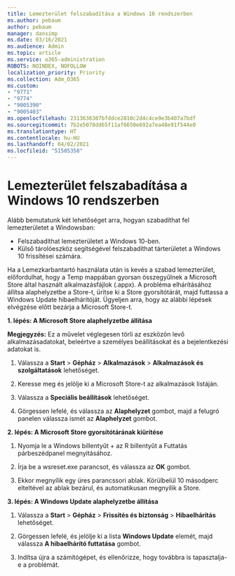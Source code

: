 ```yaml
---
title: Lemezterület felszabadítása a Windows 10 rendszerben
ms.author: pebaum
author: pebaum
manager: dansimp
ms.date: 03/16/2021
ms.audience: Admin
ms.topic: article
ms.service: o365-administration
ROBOTS: NOINDEX, NOFOLLOW
localization_priority: Priority
ms.collection: Adm_O365
ms.custom:
- "9771"
- "9774"
- "9005390"
- "9005403"
ms.openlocfilehash: 2313636307bfddce2810c2d4c4ce9e3b407a7bdf
ms.sourcegitcommit: 7b2e5078dd65f11af6650e692a7ea48e91f544e0
ms.translationtype: HT
ms.contentlocale: hu-HU
ms.lasthandoff: 04/02/2021
ms.locfileid: "51505358"
---
```

# <a name="free-up-drive-space-in-windows-10"></a>Lemezterület felszabadítása a Windows 10 rendszerben

Alább bemutatunk két lehetőséget arra, hogyan szabadíthat fel lemezterületet a Windowsban:

- Felszabadíthat lemezterületet a Windows 10-ben.
- Külső tárolóeszköz segítségével felszabadíthat tárterületet a Windows 10 frissítései számára.

Ha a Lemezkarbantartó használata után is kevés a szabad lemezterület, előfordulhat, hogy a Temp mappában gyorsan összegyűlnek a Microsoft Store által használt alkalmazásfájlok (.appx). A probléma elhárításához állítsa alaphelyzetbe a Store-t, ürítse ki a Store gyorsítótárát, majd futtassa a Windows Update hibaelhárítóját. Ügyeljen arra, hogy az alábbi lépések elvégzése előtt bezárja a Microsoft Store-t.

**1. lépés: A Microsoft Store alaphelyzetbe állítása**

**Megjegyzés:** Ez a művelet véglegesen törli az eszközön levő alkalmazásadatokat, beleértve a személyes beállításokat és a bejelentkezési adatokat is.

1. Válassza a **Start** > **Gépház** > **Alkalmazások** > **Alkalmazások és szolgáltatások** lehetőséget.

1. Keresse meg és jelölje ki a Microsoft Store-t az alkalmazások listáján.

1. Válassza a **Speciális beállítások** lehetőséget.

1. Görgessen lefelé, és válassza az **Alaphelyzet** gombot, majd a felugró panelen válassza ismét az **Alaphelyzet** gombot.

**2. lépés: A Microsoft Store gyorsítótárának kiürítése**

1. Nyomja le a Windows billentyűt + az R billentyűt a Futtatás párbeszédpanel megnyitásához.

1. Írja be a wsreset.exe parancsot, és válassza az **OK** gombot.

1. Ekkor megnyílik egy üres parancssori ablak. Körülbelül 10 másodperc elteltével az ablak bezárul, és automatikusan megnyílik a Store.

**3. lépés: A Windows Update alaphelyzetbe állítása**

1. Válassza a **Start** > **Gépház** > **Frissítés és biztonság** > **Hibaelhárítás** lehetőséget.

1. Görgessen lefelé, és jelölje ki a lista **Windows Update** elemét, majd válassza **A hibaelhárító futtatása** gombot.

1. Indítsa újra a számítógépet, és ellenőrizze, hogy továbbra is tapasztalja-e a problémát.

